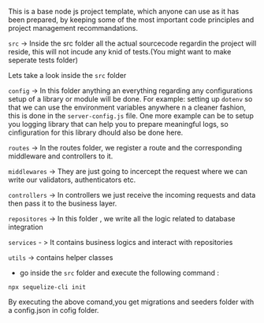 This is a base node js project template, which anyone can use as it has been prepared, by keeping some of the most important code principles and project management recommandations. 

`src` -> Inside the src folder all the actual sourcecode regardin the project will reside, this will not incude any knid of tests.(You might want to make seperate tests folder)

Lets take a look inside the `src` folder

`config` -> In this folder anything an everything regarding any configurations setup of a library or module will be done. For example: setting up `dotenv` so that we can use the environment variables anywhere n a cleaner fashion, this is done in the `server-config.js` file. One more example can be to setup you logging library that can help you to prepare meaningful logs, so cinfiguration for this library dhould also be done here.

`routes` -> In the routes folder, we register a route and the corresponding middleware and controllers to it.

`middlewares` -> They are just going to incercept the request where we can write our validators, authenticators etc.

`controllers` -> In controllers we just receive the incoming requests and data then pass it to the business layer.

`repositores` -> In this folder , we write all the logic related to database integration

`services` - > It contains business logics and interact with repositories

`utils` -> contains helper classes

- go inside the `src` folder and execute the following command : 

```
npx sequelize-cli init
```
By executing the above comand,you get migrations and seeders folder with a config.json in cofig folder.